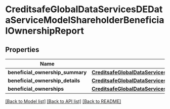 # CreditsafeGlobalDataServicesDEDataServiceModelShareholderBeneficialOwnershipReport

## Properties
Name | Type | Description | Notes
------------ | ------------- | ------------- | -------------
**beneficial_ownership_summary** | [**CreditsafeGlobalDataServicesDEDataServiceModelShareholderShareholderSummary**](CreditsafeGlobalDataServicesDEDataServiceModelShareholderShareholderSummary.md) |  | [optional] 
**beneficial_ownership_details** | [**CreditsafeGlobalDataServicesDEDataServiceModelShareholderShareholder**](CreditsafeGlobalDataServicesDEDataServiceModelShareholderShareholder.md) |  | [optional] 
**beneficial_ownerships** | [**CreditsafeGlobalDataServicesDEDataServiceModelShareholderShareholdings**](CreditsafeGlobalDataServicesDEDataServiceModelShareholderShareholdings.md) |  | [optional] 

[[Back to Model list]](../README.md#documentation-for-models) [[Back to API list]](../README.md#documentation-for-api-endpoints) [[Back to README]](../README.md)

